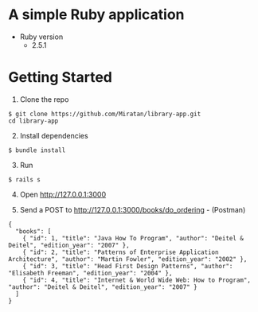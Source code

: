 # A simple Ruby application

* Ruby version
  * 2.5.1

# Getting Started

1. Clone the repo
```
$ git clone https://github.com/Miratan/library-app.git
cd library-app
```

2. Install dependencies
```
$ bundle install
```

3. Run
```
$ rails s
```

4. Open http://127.0.0.1:3000

5. Send a POST to http://127.0.0.1:3000/books/do_ordering - (Postman)
```
{
  "books": [
    { "id": 1, "title": "Java How To Program", "author": "Deitel & Deitel", "edition_year": "2007" },
    { "id": 2, "title": "Patterns of Enterprise Application Architecture", "author": "Martin Fowler", "edition_year": "2002" },
    { "id": 3, "title": "Head First Design Patterns", "author": "Elisabeth Freeman", "edition_year": "2004" },
    { "id": 4, "title": "Internet & World Wide Web: How to Program", "author": "Deitel & Deitel", "edition_year": "2007" }
  ]
}
```
